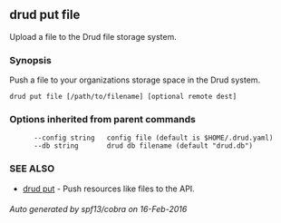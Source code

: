 ## drud put file

Upload a file to the Drud file storage system.

### Synopsis


Push a file to your organizations storage space in the Drud system.

```
drud put file [/path/to/filename] [optional remote dest]
```

### Options inherited from parent commands

```
      --config string   config file (default is $HOME/.drud.yaml)
      --db string       drud db filename (default "drud.db")
```

### SEE ALSO
* [drud put](drud_put.md)	 - Push resources like files to the API.

###### Auto generated by spf13/cobra on 16-Feb-2016
